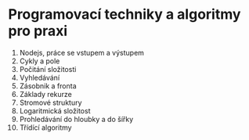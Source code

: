 # Programovací techniky a algoritmy pro praxi

1. Nodejs, práce se vstupem a výstupem
2. Cykly a pole
3. Počitání složitosti
4. Vyhledávání
5. Zásobnik a fronta
6. Základy rekurze
7. Stromové struktury
8. Logaritmická složitost
9. Prohledávání do hloubky a do šířky 
10. Třídící algoritmy
